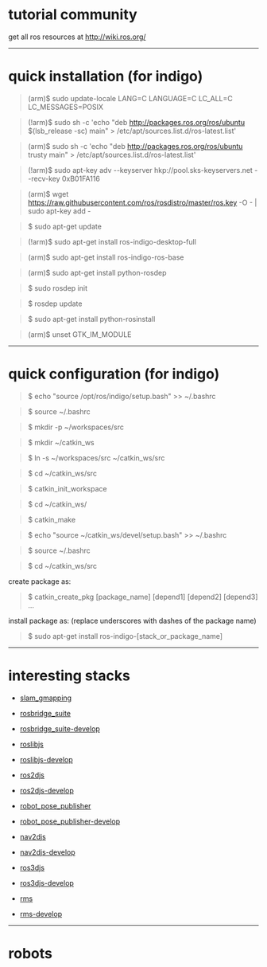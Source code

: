 # tutorial community

get all ros resources at <http://wiki.ros.org/>

***
# quick installation (for indigo)

>(arm)$ sudo update-locale LANG=C LANGUAGE=C LC_ALL=C LC_MESSAGES=POSIX

>(!arm)$ sudo sh -c 'echo "deb http://packages.ros.org/ros/ubuntu $(lsb_release -sc) main" > /etc/apt/sources.list.d/ros-latest.list'

>(arm)$ sudo sh -c 'echo "deb http://packages.ros.org/ros/ubuntu trusty main" > /etc/apt/sources.list.d/ros-latest.list'

>(!arm)$ sudo apt-key adv --keyserver hkp://pool.sks-keyservers.net --recv-key 0xB01FA116

>(arm)$ wget https://raw.githubusercontent.com/ros/rosdistro/master/ros.key -O - | sudo apt-key add -

>$ sudo apt-get update

>(!arm)$ sudo apt-get install ros-indigo-desktop-full

>(arm)$ sudo apt-get install ros-indigo-ros-base

>(arm)$ sudo apt-get install python-rosdep

>$ sudo rosdep init

>$ rosdep update

>$ sudo apt-get install python-rosinstall

>(arm)$ unset GTK_IM_MODULE

***
# quick configuration (for indigo)

>$ echo "source /opt/ros/indigo/setup.bash" >> ~/.bashrc

>$ source ~/.bashrc

>$ mkdir -p ~/workspaces/src

>$ mkdir ~/catkin_ws

>$ ln -s ~/workspaces/src ~/catkin_ws/src

>$ cd ~/catkin_ws/src

>$ catkin_init_workspace

>$ cd ~/catkin_ws/

>$ catkin_make

>$ echo "source ~/catkin_ws/devel/setup.bash" >> ~/.bashrc

>$ source ~/.bashrc

>$ cd ~/catkin_ws/src

create package as:

>$ catkin_create_pkg [package_name] [depend1] [depend2] [depend3] ...

install package as: (replace underscores with dashes of the package name)

>$ sudo apt-get install ros-indigo-[stack_or_package_name]

***
# interesting stacks

* [slam_gmapping](http://wiki.ros.org/slam_gmapping)

* [rosbridge_suite](http://wiki.ros.org/rosbridge_suite)
 * [rosbridge_suite-develop](https://raw.githubusercontent.com/ouiyeah/wiki_ros/master/src/rosbridge_suite-develop.zip)
* [roslibjs](http://wiki.ros.org/roslibjs)
 * [roslibjs-develop](https://raw.githubusercontent.com/ouiyeah/wiki_ros/master/src/roslibjs-develop.zip)
* [ros2djs](http://wiki.ros.org/ros2djs)
 * [ros2djs-develop](https://raw.githubusercontent.com/ouiyeah/wiki_ros/master/src/ros2djs-develop.zip)
* [robot_pose_publisher](http://wiki.ros.org/robot_pose_publisher)
 * [robot_pose_publisher-develop](https://raw.githubusercontent.com/ouiyeah/wiki_ros/master/src/robot_pose_publisher-develop.zip)
* [nav2djs](http://wiki.ros.org/nav2djs)
 * [nav2djs-develop](https://raw.githubusercontent.com/ouiyeah/wiki_ros/master/src/nav2djs-develop.zip)
* [ros3djs](http://wiki.ros.org/ros3djs)
 * [ros3djs-develop](https://raw.githubusercontent.com/ouiyeah/wiki_ros/master/src/ros3djs-develop.zip)
* [rms](http://wiki.ros.org/rms)
 * [rms-develop](https://raw.githubusercontent.com/ouiyeah/wiki_ros/master/src/rms-develop.zip)

***
# robots
